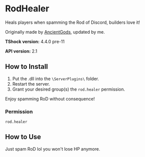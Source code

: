 # RodHealer
Heals players when spamming the Rod of Discord, builders love it!

Originally made by [AncientGods](https://github.com/ancientgods/RodHealer), updated by me.

**TShock version:** 4.4.0 pre-11

**API version:** 2.1

## How to Install
1. Put the .dll into the `\ServerPlugins\` folder.
2. Restart the server.
3. Grant your desired group(s) the `rod.healer` permission.

Enjoy spamming RoD without consequence!

### Permission
`rod.healer`

## How to Use
Just spam RoD lol you won't lose HP anymore.
